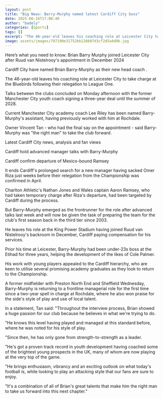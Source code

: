 ```yaml
---
layout: post
title: "Big News: Barry-Murphy named latest Cardiff City boss"
date: 2025-06-16T17:00:40
author: "badely"
categories: [Sports]
tags: []
excerpt: "The 46-year-old leaves his coaching role at Leicester City to take charge at the Bluebirds following their relegation to League One."
image: assets/images/797190e31752bb126607d3cf2d5a4d9b.jpg
---
```


Here’s what you need to know: Brian Barry Murphy joined Leicester City after Ruud van Nistelrooy's appointment in December 2024

Cardiff City have named Brian Barry-Murphy as their new head coach .

The 46-year-old leaves his coaching role at Leicester City to take charge at the Bluebirds following their relegation to League One.

Talks between the clubs concluded on Monday afternoon with the former Manchester City youth coach signing a three-year deal until the summer of 2028.

Current Manchester City academy coach Lee Riley has been named Barry-Murphy's assistant, having previously worked with him at Rochdale.

Owner Vincent Tan - who had the final say on the appointment - said Barry-Murphy was "the right man" to take the club forward.

Latest Cardiff City news, analysis and fan views

Cardiff hold advanced manager talks with Barry-Murphy 

Cardiff confirm departure of Mexico-bound Ramsey

It ends Cardiff's prolonged search for a new manager having sacked Omer Riza just weeks before their relegation from the Championship was confirmed in April.

Charlton Athletic's Nathan Jones and Wales captain Aaron Ramsey, who had taken temporary charge after Riza's departure, had been targeted by Cardiff during the process.

But Barry-Murphy emerged as the frontrunner for the role after advanced talks last week and will now be given the task of preparing the team for the club's first season back in the third tier since 2003.

He leaves his role at the King Power Stadium having joined Ruud van Nistelrooy's backroom in December, Cardiff paying compensation for his services.

Prior his time at Leicester, Barry-Murphy had been under-23s boss at the Etihad for three years, helping the development of the likes of Cole Palmer.

His work with young players appealed to the Cardiff hierarchy, who are keen to utilise several promising academy graduates as they look to return to the Championship.

A former midfielder with Preston North End and Sheffield Wednesday, Barry-Murphy is returning to a frontline managerial role for the first time since a two-year spell in charge at Rochdale, where he also won praise for the side's style of play and use of local talent.

In a statement, Tan said: "Throughout the interview process, Brian showed a huge passion for our club because he believes in what we're trying to do. 

"He knows this level having played and managed at this standard before, where he was noted for his style of play. 

"Since then, he has only gone from strength-to-strength as a leader.

"He's got a proven track record in youth development having coached some of the brightest young prospects in the UK, many of whom are now playing at the very top of the game.

"He brings enthusiasm, vibrancy and an exciting outlook on what today's football is, while looking to play an attacking style that our fans are sure to enjoy.

"It's a combination of all of Brian's great talents that make him the right man to take us forward into this next chapter."

